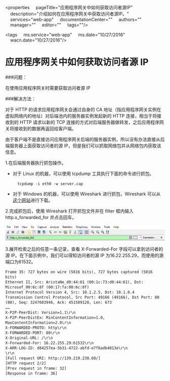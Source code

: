 
<properties
    pageTitle="应用程序网关中如何获取访问者源IP"
    description="介绍如何在应用程序网关中获取访问者源IP。"
    services="web-app"
    documentationCenter=""
    authors=""
    manager=""
    editor=""
    tags=""/>

<tags
    ms.service="web-app"
    ms.date="10/27/2016"
    wacn.date="10/27/2016"/>

# 应用程序网关中如何获取访问者源 IP

###问题：

在使用应用程序网关时需要获取访问者源 IP

###解决方法：

对于 HTTP 的请求应用程序网关会通过自身的 CA 地址（指应用程序网关实例在虚拟网络内的地址）对后端池内的服务器实例发起新的 HTTP 连接，相当于将接收到的 HTTP 请求以新的 TCP 连接的方式对后端服务器做转发，之后应用程序网关将接收到的数据再返回给客户端。

由于客户端不是直接访问应用程序网关后端的服务器实例，所以没有办法直接从后端服务器上面获取访问者的源 IP，但是我们可以抓取网络包并从网络包内获取该信息。

1.在后端服务器执行抓包操作。

- 对于 Linux 的机器，可以使用 tcpdump 工具执行下面的命令进行抓包。

		tcpdump -i eth0 -w server.cap

- 对于 Windows 的机器，可以使用 Wireshark 进行抓包，Wireshark 可以从[这个网站](https://www.wireshark.org/#download)进行下载。
    
2.完成抓包后，使用 Wireshark 打开抓包文件并在 filter 框内输入 http.x_forwarded_for 并点击回车。

![](media/aog-web-app-get-user-ip/filter.png)
 
3.展开检索之后的任意一条记录，查看 X-Forwarded-For 字段可以拿到访问者的源 IP。在下面示例中，我们可以得知访问者的源 IP 为16.22.255.29，而使用的源端口为61532。

	Frame 35: 727 bytes on wire (5816 bits), 727 bytes captured (5816 bits)
	Ethernet II, Src: AristaNe_d0:44:61 (00:1c:73:d0:44:61), Dst: Microsof_00:6c:8f (00:17:fa:00:6c:8f)
	Internet Protocol Version 4, Src: 10.1.2.5, Dst: 10.1.0.4
	Transmission Control Protocol, Src Port: 49166 (49166), Dst Port: 80 (80), Seq: 3247603946, Ack: 451509128, Len: 673
    ……
    X-P2P-PeerDist: Version=1.1\r\n
    X-P2P-PeerDistEx: MinContentInformation=1.0, MaxContentInformation=2.0\r\n
    X-FORWARDED-PROTO: http\r\n
    X-FORWARDED-PORT: 80\r\n
    X-Original-URL: /\r\n
    X-Forwarded-For: 16.22.255.29:61532\r\n
    X-ARR-LOG-ID: d84257ea-5b31-4722-abfd-e7f8adb4013e\r\n
    \r\n
    [Full request URI: http://139.219.238.60/]
    [HTTP request 2/2]
    [Prev request in frame: 32]
    [Response in frame: 36]
